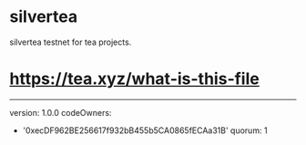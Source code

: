 # silvertea
silvertea testnet for tea projects.
# https://tea.xyz/what-is-this-file
---
version: 1.0.0
codeOwners:
  - '0xecDF962BE256617f932bB455b5CA0865fECAa31B'
quorum: 1
